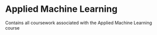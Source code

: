 # Applied Machine Learning

Contains all coursework associated with the Applied Machine Learning course
